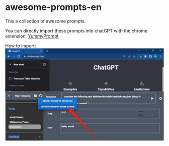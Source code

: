 # awesome-prompts-en

This a collection of awesome prompts.

You can directly import these prompts into chatGPT with the chrome extension: [YummyPrompt](https://chrome.google.com/webstore/detail/yummyprompt/bdkepepnlfhfpbgechjcgggjcakemkkp?hl=en&authuser=0)

How to import:
![how to import](./screenshot01.jpg)
